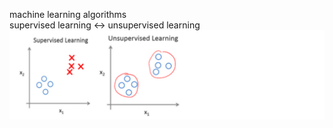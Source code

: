 machine learning algorithms<br>
supervised learning <-> unsupervised learning
![描述](./img/wuenda01.png)
